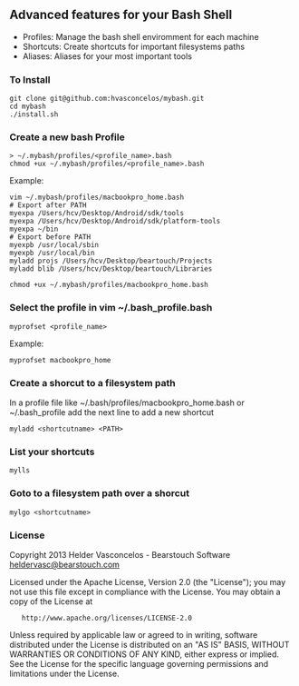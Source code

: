 ## Advanced features for your Bash Shell

* Profiles: Manage the bash shell enviromment for each machine
* Shortcuts: Create shortcuts for important filesystems paths
* Aliases: Aliases for your most important tools

### To Install 
    
    git clone git@github.com:hvasconcelos/mybash.git
    cd mybash 
    ./install.sh

### Create a new bash Profile 

    > ~/.mybash/profiles/<profile_name>.bash
    chmod +ux ~/.mybash/profiles/<profile_name>.bash
   
Example:

    vim ~/.mybash/profiles/macbookpro_home.bash
    # Export after PATH 
    myexpa /Users/hcv/Desktop/Android/sdk/tools
    myexpa /Users/hcv/Desktop/Android/sdk/platform-tools
    myexpa ~/bin
    # Export before PATH
    myexpb /usr/local/sbin
    myexpb /usr/local/bin
    myladd projs /Users/hcv/Desktop/beartouch/Projects
    myladd blib /Users/hcv/Desktop/beartouch/Libraries

    chmod +ux ~/.mybash/profiles/macbookpro_home.bash

### Select the profile in vim ~/.bash_profile.bash
    
    myprofset <profile_name>
    
Example:

    myprofset macbookpro_home

### Create a shorcut to a filesystem path

In a profile file like ~/.bash/profiles/macbookpro_home.bash  or ~/.bash_profile add 
the next line  to add a new shortcut 
    
    myladd <shortcutname> <PATH>

### List your shortcuts 

    mylls

### Goto to a filesystem path over a shorcut

    mylgo <shortcutname> 

### License

Copyright 2013 Helder Vasconcelos - Bearstouch Software  <heldervasc@bearstouch.com> 

   Licensed under the Apache License, Version 2.0 (the "License");
   you may not use this file except in compliance with the License.
   You may obtain a copy of the License at

       http://www.apache.org/licenses/LICENSE-2.0

   Unless required by applicable law or agreed to in writing, software
   distributed under the License is distributed on an "AS IS" BASIS,
   WITHOUT WARRANTIES OR CONDITIONS OF ANY KIND, either express or implied.
   See the License for the specific language governing permissions and
   limitations under the License. 
